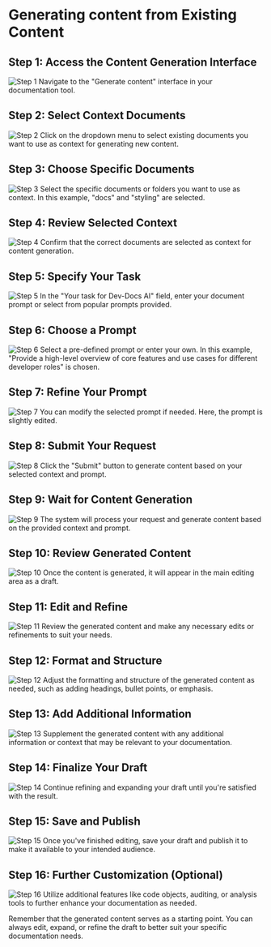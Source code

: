 # Generating content from Existing Content

## Step 1: Access the Content Generation Interface
![Step 1](/img/generate_content_from_existing_content/step_1.png)
Navigate to the "Generate content" interface in your documentation tool.

## Step 2: Select Context Documents
![Step 2](/img/generate_content_from_existing_content/step_2.png)
Click on the dropdown menu to select existing documents you want to use as context for generating new content.

## Step 3: Choose Specific Documents
![Step 3](/img/generate_content_from_existing_content/step_3.png)
Select the specific documents or folders you want to use as context. In this example, "docs" and "styling" are selected.

## Step 4: Review Selected Context
![Step 4](/img/generate_content_from_existing_content/step_4.png)
Confirm that the correct documents are selected as context for content generation.

## Step 5: Specify Your Task
![Step 5](/img/generate_content_from_existing_content/step_5.png)
In the "Your task for Dev-Docs AI" field, enter your document prompt or select from popular prompts provided.

## Step 6: Choose a Prompt
![Step 6](/img/generate_content_from_existing_content/step_6.png)
Select a pre-defined prompt or enter your own. In this example, "Provide a high-level overview of core features and use cases for different developer roles" is chosen.

## Step 7: Refine Your Prompt
![Step 7](/img/generate_content_from_existing_content/step_7.png)
You can modify the selected prompt if needed. Here, the prompt is slightly edited.

## Step 8: Submit Your Request
![Step 8](/img/generate_content_from_existing_content/step_8.png)
Click the "Submit" button to generate content based on your selected context and prompt.

## Step 9: Wait for Content Generation
![Step 9](/img/generate_content_from_existing_content/step_9.png)
The system will process your request and generate content based on the provided context and prompt.

## Step 10: Review Generated Content
![Step 10](/img/generate_content_from_existing_content/step_10.png)
Once the content is generated, it will appear in the main editing area as a draft.

## Step 11: Edit and Refine
![Step 11](/img/generate_content_from_existing_content/step_11.png)
Review the generated content and make any necessary edits or refinements to suit your needs.

## Step 12: Format and Structure
![Step 12](/img/generate_content_from_existing_content/step_12.png)
Adjust the formatting and structure of the generated content as needed, such as adding headings, bullet points, or emphasis.

## Step 13: Add Additional Information
![Step 13](/img/generate_content_from_existing_content/step_13.png)
Supplement the generated content with any additional information or context that may be relevant to your documentation.

## Step 14: Finalize Your Draft

![Step 14](/img/generate_content_from_existing_content/step_14.png)
Continue refining and expanding your draft until you're satisfied with the result.

## Step 15: Save and Publish

![Step 15](/img/generate_content_from_existing_content/step_15.png)
Once you've finished editing, save your draft and publish it to make it available to your intended audience.

## Step 16: Further Customization (Optional)

![Step 16](/img/generate_content_from_existing_content/step_16.png)
Utilize additional features like code objects, auditing, or analysis tools to further enhance your documentation as needed.

Remember that the generated content serves as a starting point. You can always edit, expand, or refine the draft to better suit your specific documentation needs.

  